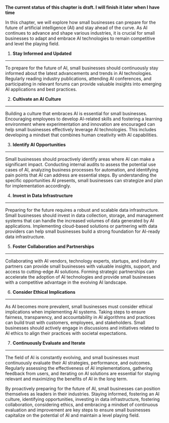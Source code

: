 **The current status of this chapter is draft. I will finish it later when I have time**

In this chapter, we will explore how small businesses can prepare for the future of artificial intelligence (AI) and stay ahead of the curve. As AI continues to advance and shape various industries, it is crucial for small businesses to adapt and embrace AI technologies to remain competitive and level the playing field.

1. **Stay Informed and Updated**
--------------------------------

To prepare for the future of AI, small businesses should continuously stay informed about the latest advancements and trends in AI technologies. Regularly reading industry publications, attending AI conferences, and participating in relevant forums can provide valuable insights into emerging AI applications and best practices.

2. **Cultivate an AI Culture**
------------------------------

Building a culture that embraces AI is essential for small businesses. Encouraging employees to develop AI-related skills and fostering a learning environment where experimentation and innovation are encouraged can help small businesses effectively leverage AI technologies. This includes developing a mindset that combines human creativity with AI capabilities.

3. **Identify AI Opportunities**
--------------------------------

Small businesses should proactively identify areas where AI can make a significant impact. Conducting internal audits to assess the potential use cases of AI, analyzing business processes for automation, and identifying pain points that AI can address are essential steps. By understanding the specific opportunities AI presents, small businesses can strategize and plan for implementation accordingly.

4. **Invest in Data Infrastructure**
------------------------------------

Preparing for the future requires a robust and scalable data infrastructure. Small businesses should invest in data collection, storage, and management systems that can handle the increased volumes of data generated by AI applications. Implementing cloud-based solutions or partnering with data providers can help small businesses build a strong foundation for AI-ready data infrastructure.

5. **Foster Collaboration and Partnerships**
--------------------------------------------

Collaborating with AI vendors, technology experts, startups, and industry partners can provide small businesses with valuable insights, support, and access to cutting-edge AI solutions. Forming strategic partnerships can accelerate the adoption of AI technologies and provide small businesses with a competitive advantage in the evolving AI landscape.

6. **Consider Ethical Implications**
------------------------------------

As AI becomes more prevalent, small businesses must consider ethical implications when implementing AI systems. Taking steps to ensure fairness, transparency, and accountability in AI algorithms and practices can build trust with customers, employees, and stakeholders. Small businesses should actively engage in discussions and initiatives related to AI ethics to align their practices with societal expectations.

7. **Continuously Evaluate and Iterate**
----------------------------------------

The field of AI is constantly evolving, and small businesses must continuously evaluate their AI strategies, performance, and outcomes. Regularly assessing the effectiveness of AI implementations, gathering feedback from users, and iterating on AI solutions are essential for staying relevant and maximizing the benefits of AI in the long term.

By proactively preparing for the future of AI, small businesses can position themselves as leaders in their industries. Staying informed, fostering an AI culture, identifying opportunities, investing in data infrastructure, fostering collaboration, considering ethics, and embracing a mindset of continuous evaluation and improvement are key steps to ensure small businesses capitalize on the potential of AI and maintain a level playing field.
